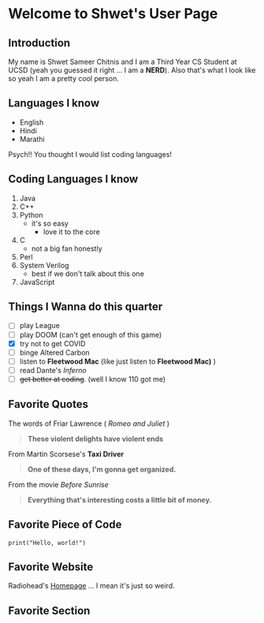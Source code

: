 # Welcome to Shwet's User Page

## Introduction


My name is Shwet Sameer Chitnis and I am a Third Year CS Student at UCSD (yeah you guessed it right ... I am a **NERD**).
Also that's what I look like so yeah I am a pretty cool person.

## Languages I know

- English
- Hindi
- Marathi

Psych!! You thought I would list coding languages!

## Coding Languages I know

1. Java
2. C++
3. Python
   - it's so easy
      - love it to the core
4. C
   - not a big fan honestly
5. Perl
6. System Verilog
   - best if we don't talk about this one
7. JavaScript

## Things I Wanna do this quarter

- [ ] play League
- [ ] play DOOM (can't get enough of this game)
- [x] try not to get COVID
- [ ] binge Altered Carbon
- [ ] listen to **Fleetwood Mac** (like just listen to **Fleetwood Mac)** )
- [ ] read Dante's *Inferno*
- [ ] ~~get better at coding~~. (well I know 110 got me)

## Favorite Quotes

The words of Friar Lawrence ( *Romeo and Juliet* )
>**These violent delights have violent ends**


From Martin Scorsese's **Taxi Driver**
>**One of these days, I'm gonna get organized.**


From the movie *Before Sunrise*
>**Everything that's interesting costs a little bit of money.**

## Favorite Piece of Code

```
print("Hello, world!")
```

## Favorite Website

Radiohead's [Homepage](https://www.radiohead.com) ... I mean it's just so weird.

## Favorite Section




